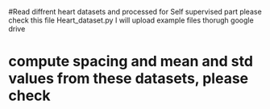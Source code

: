 #Read diffrent heart datasets and processed for Self supervised part
please check this file
Heart_dataset.py
I will upload example files thorugh google drive
# compute spacing and mean and std values from these datasets, please check

